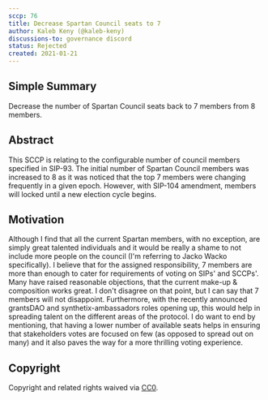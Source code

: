 ```yaml
---
sccp: 76
title: Decrease Spartan Council seats to 7
author: Kaleb Keny (@kaleb-keny)
discussions-to: governance discord
status: Rejected
created: 2021-01-21
---
```


<!--You can leave these HTML comments in your merged SCCP and delete the visible duplicate text guides, they will not appear and may be helpful to refer to if you edit it again. This is the suggested template for new SCCPs. Note that an SCCP number will be assigned by an editor. When opening a pull request to submit your SCCP, please use an abbreviated title in the filename, `sccp-draft_title_abbrev.md`. The title should be 44 characters or less.-->

## Simple Summary

<!--"If you can't explain it simply, you don't understand it well enough." Provide a simplified and layman-accessible explanation of the SCCP.-->

Decrease the number of Spartan Council seats back to 7 members from 8 members.

## Abstract

<!--A short (~200 word) description of the variable change proposed.-->

This SCCP is relating to the configurable number of council members specified in SIP-93.
The initial number of Spartan Council members was increased to 8 as it was noticed that the top 7 members were changing frequently in a given epoch. However, with SIP-104 amendment, members will locked until a new election cycle begins.

## Motivation

<!--The motivation is critical for SCCPs that want to update variables within Synthetix. It should clearly explain why the existing variable is not incentive aligned. SCCP submissions without sufficient motivation may be rejected outright.-->

Although I find that all the current Spartan members, with no exception, are simply great talented individuals and it would be really a shame to not include more people on the council (I'm referring to Jacko Wacko specifically). I believe that for the assigned responsibility, 7 members are more than enough to cater for requirements of voting on SIPs' and SCCPs'.
Many have raised reasonable objections, that the current make-up & composition works great. I don't disagree on that point, but I can say that 7 members will not disappoint. Furthermore, with the recently announced grantsDAO and synthetix-ambassadors roles opening up, this would help in spreading talent on the different areas of the protocol.
I do want to end by mentioning, that having a lower number of available seats helps in ensuring that stakeholders votes are focused on few (as opposed to spread out on many) and it also paves the way for a more thrilling voting experience.

## Copyright

Copyright and related rights waived via [CC0](https://creativecommons.org/publicdomain/zero/1.0/).
